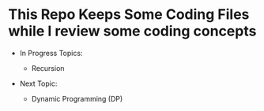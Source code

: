 # This Repo Keeps Some Coding Files while I review some coding concepts

- In Progress Topics:
  - Recursion

- Next Topic:
  - Dynamic Programming (DP)
